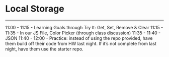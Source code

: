 # Local Storage

---


11:00 - 11:15 - Learning Goals through Try It: Get, Set, Remove & Clear
11:15 - 11:35 - In our JS File, Color Picker (through class discussion)
11:35 - 11:40 - JSON
11:40 - 12:00 - Practice: instead of using the repo provided, have them build off their code from HW last night. If it’s not complete from last night, have them use the starter repo.
